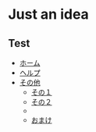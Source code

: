 # Just an idea

## Test 
  <ul class="nav nav-pills">
    <li role="presentation" class="active"><a href="#">ホーム</a></li>
    <li role="presentation"><a href="#">ヘルプ</a></li>
    <li role="presentation" class="dropdown">
      <a class="dropdown-toggle" data-toggle="dropdown" href="#" role="button" aria-haspopup="true" aria-expanded="false">
          その他 <span class="caret"></span>
        </a>
        <ul class="dropdown-menu">
          <li><a href="#">その１</a></li>
          <li><a href="#">その２</a></li>
          <li role="separator" class="divider"></li>
          <li><a href="#">おまけ</a></li>
        </ul>
      </li>
    </ul>